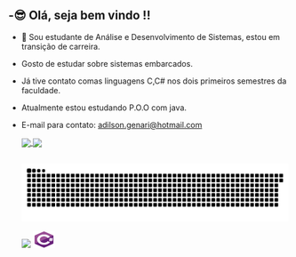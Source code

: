 ## -😎 Olá, seja bem vindo !! 
- 👀 Sou estudante de Análise e Desenvolvimento de Sistemas, estou em transição de carreira.
- Gosto de estudar sobre sistemas embarcados.
- Já tive contato comas linguagens C,C# nos dois primeiros semestres da faculdade.
- Atualmente estou estudando P.O.O com java.
  

                                                
- E-mail para contato: adilson.genari@hotmail.com   





  <div>
  
    <a href="https://github.com/Adilson-AG">
    <img height="180em"align="center" src="https://github-readme-stats.vercel.app/api?username=Adilson-AG&show_icons=true&theme=dracula&include_all_commits=true&count_private=true"/>
    <img height="180em" align="center" src="https://github-readme-stats.vercel.app/api/top-langs/?username=Adilson-AG&layout=compact&langs_count=7&theme=dracula"/>
  </div>
  
  ##
  <div align="center"> 

  
     ![Snake animation](https://github.com/Adilson-AG/Adilson-AG/blob/output/github-contribution-grid-snake.svg)
      
    </div>
  
   <div align="left"> 
  
  <a href="https://www.linkedin.com/in/adilson-genari/" target="_blank"><img src="https://img.shields.io/badge/-LinkedIn-%230077B5?style=for-the-badge&logo=linkedin&logoColor=white" target="_blank"></a>
    <img  alt="Csharp" height="30" width="40" src="https://raw.githubusercontent.com/devicons/devicon/master/icons/csharp/csharp-original.svg">
 
</div>


<!---
Adilson-AG/Adilson-AG is a ✨ special ✨ repository because its `README.md` (this file) appears on your GitHub profile.
You can click the Preview link to take a look at your changes.
--->
